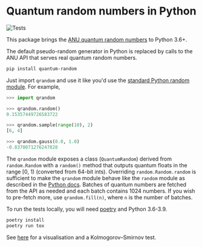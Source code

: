 # Quantum random numbers in Python

![Tests](https://github.com/sbalian/quantum-random/workflows/Tests/badge.svg)

This package brings the [ANU quantum random numbers][anu] to Python 3.6+.

The default pseudo-random generator in Python is replaced by calls to the
ANU API that serves real quantum random numbers.

```bash
pip install quantum-random
```

Just import `qrandom` and use it like you'd use the
[standard Python random module][pyrandom]. For example,

```python
>>> import qrandom

>>> qrandom.random()
0.15357449726583722

>>> qrandom.sample(range(10), 2)
[6, 4]

>>> qrandom.gauss(0.0, 1.0)
-0.8370871276247828
```

The `qrandom` module exposes a class (`QuantumRandom`) derived from
`random.Random` with a `random()` method that outputs quantum floats in the
range [0, 1) (converted from 64-bit ints). Overriding `random.Random.random`
is sufficient to make the `qrandom` module behave like the `random` module as
described in the [Python docs][pyrandom]. Batches of quantum numbers are 
fetched from the API as needed and each batch contains 1024 numbers. If you
wish to pre-fetch more, use `qrandom.fill(n)`, where `n` is the number of
batches.

To run the tests locally, you will need [poetry][poetry] and Python 3.6-3.9.

```bash
poetry install
poetry run tox
```

See [here](./docs/uniform.md) for a visualisation and a Kolmogorov–Smirnov test.

[anu]: https://qrng.anu.edu.au
[pyrandom]: https://docs.python.org/3.9/library/random.html
[poetry]: https://python-poetry.org
